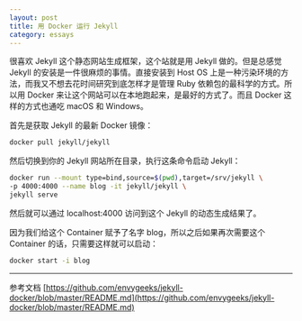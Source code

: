 ```yaml
---
layout: post
title: 用 Docker 运行 Jekyll
category: essays
---
```


很喜欢 Jekyll 这个静态网站生成框架，这个站就是用 Jekyll 做的。但是总感觉 Jekyll 的安装是一件很麻烦的事情。直接安装到 Host OS 上是一种污染环境的方法，而我又不想去花时间研究到底怎样才是管理 Ruby 依赖包的最科学的方式。所以用 Docker 来让这个网站可以在本地跑起来，是最好的方式了。而且 Docker 这样的方式也通吃 macOS 和 Windows。

首先是获取 Jekyll 的最新 Docker 镜像：

```bash
docker pull jekyll/jekyll
```

然后切换到你的 Jekyll 网站所在目录，执行这条命令启动 Jekyll：

```bash
docker run --mount type=bind,source=$(pwd),target=/srv/jekyll \
-p 4000:4000 --name blog -it jekyll/jekyll \
jekyll serve
```

然后就可以通过 localhost:4000 访问到这个 Jekyll 的动态生成结果了。

因为我们给这个 Container 赋予了名字 blog，所以之后如果再次需要这个 Container 的话，只需要这样就可以启动：

```bash
docker start -i blog
```

---

参考文档 [https://github.com/envygeeks/jekyll-docker/blob/master/README.md](https://github.com/envygeeks/jekyll-docker/blob/master/README.md)
